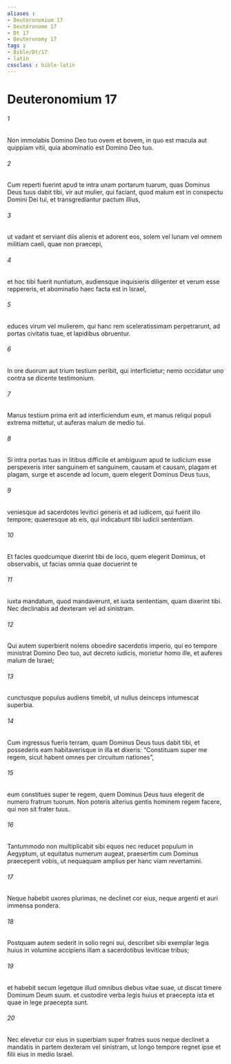 ```yaml
---
aliases : 
- Deuteronomium 17
- Deutéronome 17
- Dt 17
- Deuteronomy 17
tags : 
- Bible/Dt/17
- latin
cssclass : bible-latin
---
```


# Deuteronomium 17

###### 1
Non immolabis Domino Deo tuo ovem et bovem, in quo est macula aut quippiam vitii, quia abominatio est Domino Deo tuo.
###### 2
Cum reperti fuerint apud te intra unam portarum tuarum, quas Dominus Deus tuus dabit tibi, vir aut mulier, qui faciant, quod malum est in conspectu Domini Dei tui, et transgrediantur pactum illius, 
###### 3
ut vadant et serviant diis alienis et adorent eos, solem vel lunam vel omnem militiam caeli, quae non praecepi, 
###### 4
et hoc tibi fuerit nuntiatum, audiensque inquisieris diligenter et verum esse reppereris, et abominatio haec facta est in Israel, 
###### 5
educes virum vel mulierem, qui hanc rem sceleratissimam perpetrarunt, ad portas civitatis tuae, et lapidibus obruentur. 
###### 6
In ore duorum aut trium testium peribit, qui interficietur; nemo occidatur uno contra se dicente testimonium. 
###### 7
Manus testium prima erit ad interficiendum eum, et manus reliqui populi extrema mittetur, ut auferas malum de medio tui.
###### 8
Si intra portas tuas in litibus difficile et ambiguum apud te iudicium esse perspexeris inter sanguinem et sanguinem, causam et causam, plagam et plagam, surge et ascende ad locum, quem elegerit Dominus Deus tuus, 
###### 9
veniesque ad sacerdotes levitici generis et ad iudicem, qui fuerit illo tempore; quaeresque ab eis, qui indicabunt tibi iudicii sententiam. 
###### 10
Et facies quodcumque dixerint tibi de loco, quem elegerit Dominus, et observabis, ut facias omnia quae docuerint te 
###### 11
iuxta mandatum, quod mandaverunt, et iuxta sententiam, quam dixerint tibi. Nec declinabis ad dexteram vel ad sinistram. 
###### 12
Qui autem superbierit nolens oboedire sacerdotis imperio, qui eo tempore ministrat Domino Deo tuo, aut decreto iudicis, morietur homo ille, et auferes malum de Israel; 
###### 13
cunctusque populus audiens timebit, ut nullus deinceps intumescat superbia.
###### 14
Cum ingressus fueris terram, quam Dominus Deus tuus dabit tibi, et possederis eam habitaverisque in illa et dixeris: “Constituam super me regem, sicut habent omnes per circuitum nationes”, 
###### 15
eum constitues super te regem, quem Dominus Deus tuus elegerit de numero fratrum tuorum. Non poteris alterius gentis hominem regem facere, qui non sit frater tuus.
###### 16
Tantummodo non multiplicabit sibi equos nec reducet populum in Aegyptum, ut equitatus numerum augeat, praesertim cum Dominus praeceperit vobis, ut nequaquam amplius per hanc viam revertamini. 
###### 17
Neque habebit uxores plurimas, ne declinet cor eius, neque argenti et auri immensa pondera. 
###### 18
Postquam autem sederit in solio regni sui, describet sibi exemplar legis huius in volumine accipiens illam a sacerdotibus leviticae tribus; 
###### 19
et habebit secum legetque illud omnibus diebus vitae suae, ut discat timere Dominum Deum suum. et custodire verba legis huius et praecepta ista et quae in lege praecepta sunt. 
###### 20
Nec elevetur cor eius in superbiam super fratres suos neque declinet a mandatis in partem dexteram vel sinistram, ut longo tempore regnet ipse et filii eius in medio Israel.

